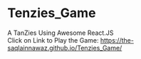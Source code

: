 # Tenzies_Game
A TanZies Using Awesome React.JS<br>
Click on Link to Play the Game: https://the-saqlainnawaz.github.io/Tenzies_Game/
